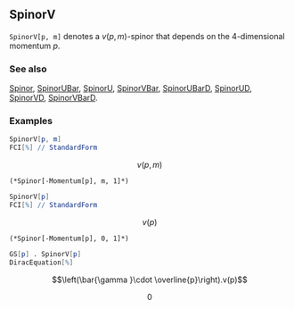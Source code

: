 ## SpinorV

`SpinorV[p, m]` denotes a $v(p,m)$-spinor that depends on the $4$-dimensional momentum $p$.

### See also

[Spinor](Spinor), [SpinorUBar](SpinorUBar), [SpinorU](SpinorU), [SpinorVBar](SpinorVBar), [SpinorUBarD](SpinorUBarD), [SpinorUD](SpinorUD), [SpinorVD](SpinorVD), [SpinorVBarD](SpinorVBarD).

### Examples

```mathematica
SpinorV[p, m]
FCI[%] // StandardForm
```

$$v(p,m)$$

```
(*Spinor[-Momentum[p], m, 1]*)
```

```mathematica
SpinorV[p]
FCI[%] // StandardForm
```

$$v(p)$$

```
(*Spinor[-Momentum[p], 0, 1]*)
```

```mathematica
GS[p] . SpinorV[p]
DiracEquation[%]
```

$$\left(\bar{\gamma }\cdot \overline{p}\right).v(p)$$

$$0$$